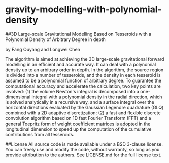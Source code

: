 # gravity-modelling-with-polynomial-density

##3D Large-scale Gravitational Modelling Based on Tesseroids with a Polynomial Density of Arbitrary Degree in depth

by Fang Ouyang and Longwei Chen

The algorithm is aimed at achieving the 3D large-scale gravitational forward modelling in an efficient and accurate way. It can deal with a polynomial density up to an arbitrary order in depth. In the algorithm, the source region is divided into a number of tesseroids, and the density in each tesseroid is assumed to be a polynomial function of arbitrary degree. To guarantee the computational accuracy and accelerate the calculation, two key points are involved: (1) the volume Newton's integral is decomposed into a one-dimensional integral with a polynomial density in the radial direction, which is solved analytically in a recursive way, and a surface integral over the horizontal directions evaluated by the Gaussian Legendre quadrature (GLQ) combined with a 2D adaptive discretization; (2) a fast and flexible discrete convolution algorithm based on 1D fast Fourier Transform (FFT) and a general Toepritz form of weight coefficient matrices is adopted in the longitudinal dimension to speed up the computation of the cumulative contributions from all tesseroids.

##License
All source code is made available under a BSD 3-clause license. You can freely use and modify the code, without warranty, so long as you provide attribution to the authors. See LICENSE.md for the full license text.
